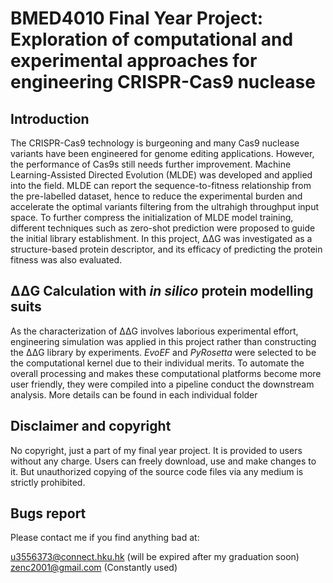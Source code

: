 # BMED4010 Final Year Project: Exploration of computational and experimental approaches for engineering CRISPR-Cas9 nuclease

## Introduction
The CRISPR-Cas9 technology is burgeoning and many Cas9 nuclease variants have been engineered for genome editing applications. However, the performance of Cas9s still needs further improvement. Machine Learning-Assisted Directed Evolution (MLDE) was developed and applied into the field. MLDE can report the sequence-to-fitness relationship from the pre-labelled dataset, hence to reduce the experimental burden and accelerate the optimal variants filtering from the ultrahigh throughput input space. To further compress the initialization of MLDE model training, different techniques such as zero-shot prediction were proposed to guide the initial library establishment. In this project, ΔΔG was investigated as a structure-based protein descriptor, and its efficacy of predicting the protein fitness was also evaluated.

## ΔΔG Calculation with _in silico_ protein modelling suits
As the characterization of ΔΔG involves laborious experimental effort, engineering simulation was applied in this project rather than constructing the ΔΔG library by experiments. _EvoEF_ and _PyRosetta_ were selected to be the computational kernel due to their individual merits. To automate the overall processing and makes these computational platforms become more user friendly, they were compiled into a pipeline conduct the downstream analysis. More details can be found in each individual folder

## Disclaimer and copyright
No copyright, just a part of my final year project. It is provided to users 
without any charge. Users can freely download, use and make changes to it. 
But unauthorized copying of the source code files via any medium is strictly 
prohibited.


## Bugs report
Please contact me if you find anything bad at:

u3556373@connect.hku.hk (will be expired after my graduation soon)
zenc2001@gmail.com (Constantly used)
